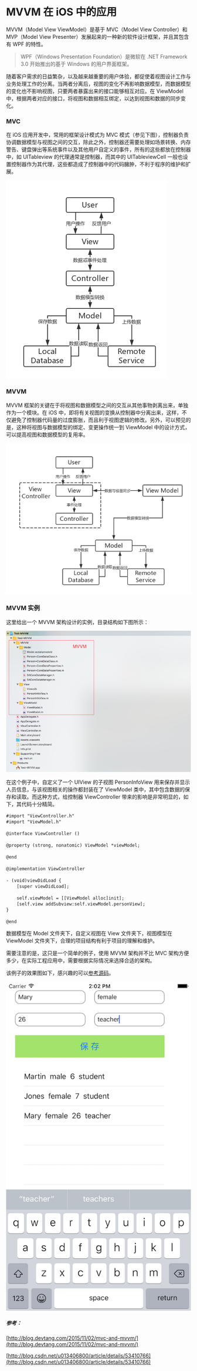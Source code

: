 # MVVM 在 iOS 中的应用
MVVM（Model View ViewModel）是基于 MVC（Model View Controller）和 MVP（Model View Presenter）发展起来的一种新的软件设计框架，并且其包含有 WPF 的特性。

> WPF（Windows Presentation Foundation）是微软在 .NET Framework 3.0 开始推出的基于 Windows 的用户界面框架。

随着客户需求的日益繁杂，以及越来越重要的用户体验，都促使着视图设计工作与业务处理工作的分离。当两者分离后，视图的变化不再影响数据模型，而数据模型的变化也不影响视图，只要两者暴露出来的接口能够相互对应。在 ViewModel 中，根据两者对应的接口，将视图和数据相互绑定，以达到视图和数据的同步变化。

### MVC
在 iOS 应用开发中，常用的框架设计模式为 MVC 模式（参见下图），控制器负责协调数据模型与视图之间的交互，除此之外，控制器还需要处理如场景转换、内存警告、键盘弹出等系统事件以及其他用户自定义的事件，所有的这些都放在控制器中，如 UITableview 的代理通常是控制器，而其中的 UITableviewCell 一般也设置控制器作为其代理，这些都造成了控制器中的代码臃肿，不利于程序的维护和扩展。

![](https://github.com/hanxuejian/hello-world/raw/master/pictures/2018/pic-20180205-01.png)

### MVVM
MVVM 框架的关键在于将视图和数据模型之间的交互从其他事物剥离出来，单独作为一个模块。在 iOS 中，即将有关视图的变换从控制器中分离出来，这样，不仅避免了控制器代码量的过度膨胀，而且利于视图逻辑的修改。另外，可以预见的是，这种将视图与数据模型的绑定、变更操作统一到 ViewModel 中的设计方式，可以提高视图和数据模型的复用率。

![](https://github.com/hanxuejian/hello-world/raw/master/pictures/2018/pic-20180205-02.png)

### MVVM 实例
这里给出一个 MVVM 架构设计的实例，目录结构如下图所示：

![](https://github.com/hanxuejian/hello-world/raw/master/pictures/2018/pic-20180206-01.png)

在这个例子中，自定义了一个 UIView 的子视图 PersonInfoView 用来保存并显示人员信息，与该视图相关的操作都封装在了 ViewModel 类中，其中包含数据的保存和读取。而这种方式，给控制器 ViewController 带来的影响是非常明显的，如下，其代码十分精简。

```
#import "ViewController.h"
#import "ViewModel.h"

@interface ViewController ()

@property (strong, nonatomic) ViewModel *viewModel;

@end

@implementation ViewController

- (void)viewDidLoad {
    [super viewDidLoad];
    
    self.viewModel = [[ViewModel alloc]init];
    [self.view addSubview:self.viewModel.personView];
}

@end
```

数据模型在 Model 文件夹下，自定义视图在 View 文件夹下，视图模型在 ViewModel 文件夹下，合理的项目结构有利于项目的理解和维护。

需要注意的是，这只是一个简单的例子，使用 MVVM 架构并不比 MVC 架构方便多少，在实际工程应用中，需要根据实际情况来选择合适的架构。

该例子的效果图如下，感兴趣的可以[参考源码](https://github.com/hanxuejian/hello-world/tree/master/test/Test-MVVM)。

![](https://github.com/hanxuejian/hello-world/raw/master/pictures/2018/pic-20180206-02.png)

##### 参考：

[http://blog.devtang.com/2015/11/02/mvc-and-mvvm/](http://blog.devtang.com/2015/11/02/mvc-and-mvvm/)

[http://blog.csdn.net/u013406800/article/details/53410766](http://blog.csdn.net/u013406800/article/details/53410766)